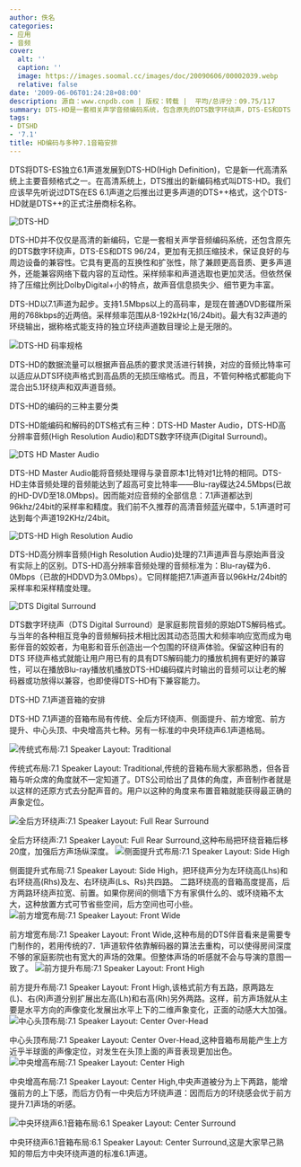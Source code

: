 ```yaml
---
author: 佚名
categories:
- 应用
- 音频
cover:
  alt: ''
  caption: ''
  image: https://images.soomal.cc/images/doc/20090606/00002039.webp
  relative: false
date: '2009-06-06T01:24:28+08:00'
description: 源自：www.cnpdb.com | 版权：转载 |  平均/总评分：09.75/117
summary: DTS-HD是一套相关声学音频编码系统，包含原先的DTS数字环绕声，DTS-ES和DTS 96/24，更加有无损压缩技术。但它具有更高的互换性和扩张性，除了兼顾更高音质、更多声道外，还能兼容网络下载内容的互动性。采样频率和声道选取也更加灵活。但依然保持了压缩比例比DolbyDigital+小的特点，故声音信息损失少、细节更为丰富。
tags:
- DTSHD
- '7.1'
title: HD编码与多种7.1音箱安排
---
```


DTS将DTS-ES独立6.1声道发展到DTS-HD(High Definition)，它是新一代高清系统上主要音频格式之一。在高清系统上，DTS推出的新编码格式叫DTS-HD。我们应该早先听说过DTS在ES 6.1声道之后推出过更多声道的DTS++格式，这个DTS-HD就是DTS++的正式注册商标名称。



![DTS-HD](https://images.soomal.cc/images/doc/20090606/00002042.webp)



DTS-HD并不仅仅是高清的新编码，它是一套相关声学音频编码系统，还包含原先的DTS数字环绕声，DTS-ES和DTS 96/24，更加有无损压缩技术，保证良好的与周边设备的兼容性。它具有更高的互换性和扩张性，除了兼顾更高音质、更多声道外，还能兼容网络下载内容的互动性。采样频率和声道选取也更加灵活。但依然保持了压缩比例比DolbyDigital+小的特点，故声音信息损失少、细节更为丰富。



DTS-HD以7.1声道为起步。支持1.5Mbps以上的高码率，是现在普通DVD影碟所采用的768kbps的近两倍。采样频率范围从8-192kHz(16/24bit)。最大有32声道的环绕输出，据称格式能支持的独立环绕声道数目理论上是无限的。



![DTS-HD 码率规格](https://images.soomal.cc/images/doc/20090606/00002043.webp)



DTS-HD的数据流量可以根据声音品质的要求灵活进行转换，对应的音频比特率可以适应从DTS环绕声格式到高品质的无损压缩格式。而且，不管何种格式都能向下混合出5.1环绕声和双声道音频。







DTS-HD的编码的三种主要分类



DTS-HD能编码和解码的DTS格式有三种：DTS-HD Master Audio，DTS-HD高分辨率音频(High Resolution Audio)和DTS数字环绕声(Digital Surround)。



![DTS HD Master Audio](https://images.soomal.cc/images/doc/20090606/00002039.webp)



DTS-HD Master Audio能将音频处理得与录音原本1比特对1比特的相同。DTS-HD主体音频处理的音频能达到了超高可变比特率――Blu-ray碟达24.5Mbps(已故的HD-DVD至18.0Mbps)。因而能对应音频的全部信息：7.1声道都达到96khz/24bit的采样率和精度。我们前不久推荐的高清音频蓝光碟中，5.1声道时可达到每个声道192KHz/24bit。



![DTS-HD High Resolution Audio](https://images.soomal.cc/images/doc/20090606/00002040.webp)



DTS-HD高分辨率音频(High Resolution Audio)处理的7.1声道声音与原始声音没有实际上的区别。DTS-HD高分辨率音频处理的音频标准为：Blu-ray碟为6．0Mbps（已故的HDDVD为3.0Mbps）。它同样能把7.1声道声音以96kHz/24bit的采样率和采样精度处理。



![DTS Digital Surround](https://images.soomal.cc/images/doc/20090606/00002041.webp)



DTS数字环绕声（DTS Digital Surround）是家庭影院音频的原始DTS解码格式。与当年的各种相互竞争的音频解码技术相比因其动态范围大和频率响应宽而成为电影伴音的姣姣者，为电影和音乐创造出一个包围的环绕声体验。保留这种旧有的DTS 环绕声格式就能让用户用已有的具有DTS解码能力的播放机拥有更好的兼容性，可以在播放Blu-ray播放机播放DTS-HD编码碟片时输出的音频可以让老的解码器或功放得以兼容，也即使得DTS-HD有下兼容能力。







DTS-HD 7.1声道音箱的安排



DTS-HD 7.1声道的音箱布局有传统、全后方环绕声、侧面提升、前方增宽、前方提升、中心头顶、中央增高共七种。另有一标准的中央环绕声6.1声道格局。



![传统式布局:7.1 Speaker Layout: Traditional](https://images.soomal.cc/images/doc/20090606/00002044.webp)



传统式布局:7.1 Speaker Layout: Traditional,传统的音箱布局大家都熟悉，但各音箱与听众席的角度就不一定知道了。DTS公司给出了具体的角度，声音制作者就是以这样的还原方式去分配声音的。用户以这种的角度来布置音箱就能获得最正确的声象定位。



![全后方环绕声:7.1 Speaker Layout: Full Rear Surround](https://images.soomal.cc/images/doc/20090606/00002045.webp)




全后方环绕声:7.1 Speaker Layout: Full Rear Surround,这种布局把环绕音箱后移20度，加强后方声场纵深度。
![侧面提升式布局:7.1 Speaker Layout: Side High](https://images.soomal.cc/images/doc/20090606/00002046.webp)




侧面提升式布局:7.1 Speaker Layout: Side High，把环绕声分为左环绕高(Lhs)和右环绕高(Rhs)及左、右环绕声(Ls、Rs)共四路。 二路环绕高的音箱高度提高，后方两路环绕声拉宽、前置。如果你房间的侧墙下方有家俱什么的、或环绕箱不太大，这种放置方式可节省些空间，后方空间也可小些。
![前方增宽布局:7.1 Speaker Layout: Front Wide](https://images.soomal.cc/images/doc/20090606/00002047.webp)




前方增宽布局:7.1 Speaker Layout: Front Wide,这种布局的DTS伴音看来是需要专门制作的，若用传统的7．1声道软件依靠解码器的算法去重构，可以使得房间深度不够的家庭影院也有宽大的声场的效果。但整体声场的听感就不会与导演的意图一致了。
![前方提升布局:7.1 Speaker Layout: Front High](https://images.soomal.cc/images/doc/20090606/00002048.webp)




前方提升布局:7.1 Speaker Layout: Front High,该格式前方有五路，原两路左(L)、右(R)声道分别扩展出左高(Lh)和右高(Rh)另外两路。这样，前方声场就从主要是水平方向的声像变化发展出水平上下的二维声象变化，正面的动感大大加强。
![中心头顶布局:7.1 Speaker Layout: Center Over-Head](https://images.soomal.cc/images/doc/20090606/00002049.webp)




中心头顶布局:7.1 Speaker Layout: Center Over-Head,这种音箱布局能产生上方近乎半球面的声像定位，对发生在头顶上面的声音表现更加出色。
![中央增高布局:7.1 Speaker Layout: Center High](https://images.soomal.cc/images/doc/20090606/00002050.webp)



中央增高布局:7.1 Speaker Layout: Center High,中央声道被分为上下两路，能增强前方的上下感，而后方仍有一中央后方环绕声道：因而后方的环绕感会优于前方提升7.1声场的听感。



![中央环绕声6.1音箱布局:6.1 Speaker Layout: Center Surround](https://images.soomal.cc/images/doc/20090606/00002051.webp)



中央环绕声6.1音箱布局:6.1 Speaker Layout: Center Surround,这是大家早己熟知的带后方中央环绕声道的标准6.1声道。